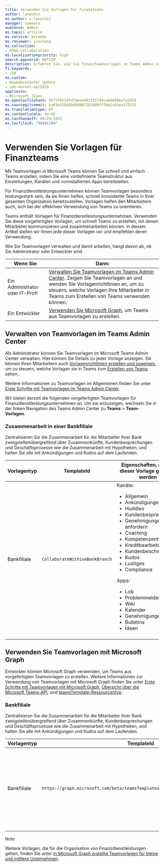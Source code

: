 ```yaml
---
title: Verwenden Sie Vorlagen für Finanzteams
author: lanachin
ms.author: v-lanachin
manager: samanro
audience: Admin
ms.topic: article
ms.service: msteams
ms.reviewer: yinchang
ms.collection:
- M365-collaboration
ms.localizationpriority: high
search.appverid: MET150
description: Erfahren Sie, wie Sie Finanzteamvorlagen im Teams Admin Center und mit Microsoft Graph verwalten und verwenden, um schnell und einfach Teams für Ihre Finanzdienstleistungsorganisation zu erstellen.
f1.keywords:
- CSH
ms.custom:
- NewAdminCenter_Update
- seo-marvel-apr2020
appliesto:
- Microsoft Teams
ms.openlocfilehash: 9273f8519fd7aeea90ff35f49ca0d6986afa2d59
ms.sourcegitcommit: 6a65e318d49d8990f2b3409ff7bb2c61ea1f2525
ms.translationtype: HT
ms.contentlocale: de-DE
ms.lasthandoff: 09/29/2021
ms.locfileid: "59991104"
---
```

# <a name="use-financial-team-templates"></a>Verwenden Sie Vorlagen für Finanzteams

Mit Teamvorlagen in Microsoft Teams können Sie schnell und einfach Teams erstellen, indem Sie eine vordefinierte Teamstruktur aus Einstellungen, Kanälen und vorinstallierten Apps bereitstellen.

Für Finanzdienstleistungsunternehmen können Teamvorlagen besonders leistungsstark sein, da sie Ihnen helfen, schnell konsistente Teams in Ihrer gesamten Organisation bereitzustellen. Vorlagen helfen den Mitarbeitern auch, sich bei der effektiven Verwendung von Teams zu orientieren.

Teams enthält Vorlagen für Finanzdienstleistungsunternehmen. Verwenden Sie diese vorgefertigten Vorlagen, um schnell Teams zu erstellen, mit denen Mitarbeiter kommunizieren und zusammenarbeiten können. In diesem Artikel stellen wir Ihnen jede dieser Vorlagen vor und empfehlen deren Verwendung.

Wie Sie Teamvorlagen verwalten und damit arbeiten, hängt davon ab, ob Sie Administrator oder Entwickler sind.

|Wenn Sie: | Dann: |
| ---- | --------- |
| Ein Administrator oder IT-Profi |[Verwalten Sie Teamvorlagen im Teams Admin Center](#manage-team-templates-in-the-teams-admin-center). Zeigen Sie Teamvorlagen an und wenden Sie Vorlagenrichtlinien an, um zu steuern, welche Vorlagen Ihre Mitarbeiter in Teams zum Erstellen von Teams verwenden können. |
| Ein Entwickler | [Verwenden Sie Microsoft Graph](#use-team-templates-with-microsoft-graph), um Teams aus Teamvorlagen zu erstellen. |

## <a name="manage-team-templates-in-the-teams-admin-center"></a>Verwalten von Teamvorlagen im Teams Admin Center

Als Administrator können Sie Teamvorlagen im Microsoft Teams Admin Center verwalten. Hier können Sie Details zu jeder Vorlage anzeigen. Sie können Ihren Mitarbeitern auch [Vorlagenrichtlinien erstellen und zuweisen](templates-policies.md), um zu steuern, welche Vorlagen sie in Teams zum [Erstellen von Teams](https://support.microsoft.com/office/create-a-team-from-a-template-a90c30f3-9940-4897-ab5b-988e69e4cd9c) sehen.

Weitere Informationen zu Teamvorlagen im Allgemeinen finden Sie unter [Erste Schritte mit Teamvorlagen im Teams Admin Center](get-started-with-teams-templates-in-the-admin-console.md).

Wir bieten derzeit die folgenden vorgefertigten Teamvorlagen für Finanzdienstleistungsunternehmen an. Um sie anzuzeigen, wechseln Sie in der linken Navigation des Teams Admin Center zu **Teams** > **Team-Vorlagen**.

### <a name="collaborate-within-a-bank-branch"></a>Zusammenarbeit in einer Bankfiliale

Zentralisieren Sie die Zusammenarbeit für die Mitarbeiter Ihrer Bank zweigstellenübergreifend über Zusammenkünfte, Kundenbesprechungen und Geschäftsprozesse wie die Zusammenarbeit mit Hypotheken, und halten Sie alle mit Ankündigungen und Kudos auf dem Laufenden.

| Vorlagentyp |TemplateId| Eigenschaften, die mit dieser Vorlage geliefert werden |
| ------------------ |--|----------------------------------------------------- |
|Bankfiliale| `CollaborateWithinABankBranch`|Kanäle: <ul><li>Allgemein<li>Ankündigungen</li><li>Huddles</li><li>Kundenbesprechungen</li><li>Genehmigungen anfordern </li><li>Coaching</li><li>Kompetenzentwicklung</li><li>Kreditbearbeitung</li><li>Kundenbeschwerden</li><li>Kudos</li><li>Lustiges</li><li>Compliance</li></ul>Apps:<ul><li>Lob </li><li>Problemmelder</li><li>Wiki</li><li>Kalender</li><li>Genehmigungen</li><li>Bulletins</li><li>Ideen</li></ul>|
||||

## <a name="use-team-templates-with-microsoft-graph"></a>Verwenden Sie Teamvorlagen mit Microsoft Graph

Entwickler können Microsoft Graph verwenden, um Teams aus vorgefertigten Teamvorlagen zu erstellen. Weitere Informationen zur Verwendung von Teamvorlagen mit Microsoft Graph finden Sie unter [Erste Schritte mit Teamvorlagen mit Microsoft Graph](get-started-with-teams-templates.md), [Übersicht über die Microsoft Teams-API](/graph/teams-concept-overview?view=graph-rest-1.0), und [teamsTemplate-Ressourcentyp](/graph/api/resources/teamstemplate?view=graph-rest-1.0).

### <a name="bank-branch"></a>Bankfiliale

Zentralisieren Sie die Zusammenarbeit für die Mitarbeiter Ihrer Bank zweigstellenübergreifend über Zusammenkünfte, Kundenbesprechungen und Geschäftsprozesse wie die Zusammenarbeit mit Hypotheken, und halten Sie alle mit Ankündigungen und Kudos auf dem Laufenden.

| Vorlagentyp |TemplateId| Vorlagenkanäle |
| ------------------ |--|----------------------------------------------------- |
|Bankfiliale|`https://graph.microsoft.com/beta/teamsTemplates('CollaborateWithinABankBranch')`|Allgemein<br>Ankündigungen<br>Huddles<br>Kundenbesprechungen<br>Genehmigungen anfordern<br>Coaching<br>Kompetenzentwicklung<br>Kreditbearbeitung<br>Kundenbeschwerden<br>Kudos<br>Lustiges<br>Compliance|
||||

> [!NOTE]
> Weitere Vorlagen, die für die Organisation von Finanzdienstleistungen gelten, finden Sie unter [In Microsoft Graph erstellte Teamvorlagen für kleine und mittlere Unternehmen](smb-templates.md).